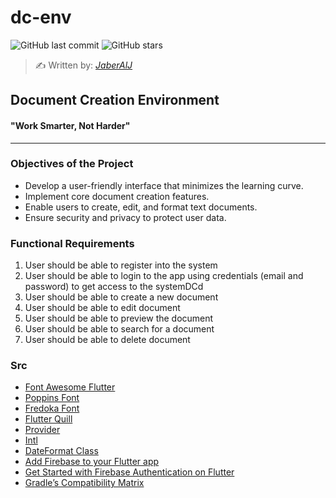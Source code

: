 # **dc-env**

![GitHub last commit](https://img.shields.io/github/last-commit/JaberAlJ/dc-env)
![GitHub stars](https://img.shields.io/github/stars/JaberAlJ/dc-env?style=social)

> ✍️ Written by: [*JaberAlJ*](https://github.com/JaberAlJ)

## **Document Creation Environment**

#### "Work Smarter, Not Harder"

________________________________

### **Objectives of the Project**

* Develop a user-friendly interface that minimizes the learning curve.
* Implement core document creation features.
* Enable users to create, edit, and format text documents.
* Ensure security and privacy to protect user data.

### **Functional Requirements**

1. User should be able to register into the system
2. User should be able to login to the app using credentials
(email and password) to get access to the systemDCd
3. User should be able to create a new document
4. User should be able to edit document
5. User should be able to preview the document
6. User should be able to search for a document
7. User should be able to delete document

### **Src**

- [Font Awesome Flutter](https://pub.dev/packages/font_awesome_flutter)
- [Poppins Font](https://fonts.google.com/specimen/Poppins?query=poppins)
- [Fredoka Font](https://fonts.google.com/specimen/Fredoka?query=fredoka)
- [Flutter Quill](https://pub.dev/packages/flutter_quill)
- [Provider](https://pub.dev/packages/provider)
- [Intl](https://pub.dev/packages/intl)
- [DateFormat Class ](https://api.flutter.dev/flutter/intl/DateFormat-class.html)
- [Add Firebase to your Flutter app](https://firebase.google.com/docs/flutter/setup?platform=android)
- [Get Started with Firebase Authentication on Flutter](https://firebase.google.com/docs/auth/flutter/start)
- [Gradle’s Compatibility Matrix](https://docs.gradle.org/current/userguide/compatibility.html)
